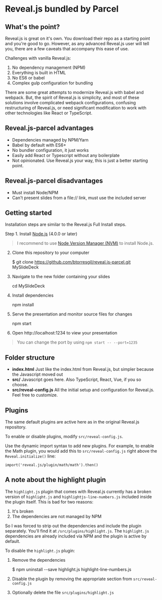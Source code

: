 # Reveal.js bundled by Parcel

## What's the point?

Reveal.js is great on it's own. You download their repo as a starting point and you're good to go. However, as any advanced Reveal.js user will tell you, there are a few caveats that accompany this ease of use.

Challenges with vanilla Reveal.js:

1. No dependency management (NPM)
2. Everything is built in HTML
3. No ES6 or babel
4. Complex gulp configuration for bundling

There are some great attempts to modernize Reveal.js with babel and webpack. But, the spirit of Reveal.js is simplicity, and most of these solutions involve complicated webpack configurations, confusing restructuring of Reveal.js, or need significant modification to work with other technologies like React or TypeScript.

## Reveal.js-parcel advantages

- Dependencies managed by NPM/Yarn
- Babel by default with ES6+
- No bundler configuration, it just works
- Easily add React or Typescript without any boilerplate
- Not opinionated. Use Reveal.js your way, this is just a better starting point.

## Reveal.js-parcel disadvantages

- Must install Node/NPM
- Can't present slides from a file:// link, must use the included server

## Getting started

Installation steps are similar to the Reveal.js Full Install steps.

Step 1. Install [Node.js](https://nodejs.org) (4.0.0 or later)

> I recommend to use [Node Version Manager (NVM)](https://github.com/nvm-sh/nvm) to install Node.js.

2. Clone this repository to your computer

    $ git clone https://github.com/btorresgil/reveal.js-parcel.git MySlideDeck

3. Navigate to the new folder containing your slides

    cd MySlideDeck

4. Install dependencies

    npm install

5. Serve the presentation and monitor source files for changes

    npm start

6. Open http://localhost:1234 to view your presentation

> You can change the port by using `npm start -- --port=1235`

## Folder structure

- **index.html** Just like the index.html from Reveal.js, but simpler because the Javascript moved out
- **src/** Javascript goes here. Also TypeScript, React, Vue, if you so choose.
- **src/reveal-config.js** All the initial setup and configuration for Reveal.js. Feel free to customize.

## Plugins

The same default plugins are active here as in the original Reveal.js repository.

To enable or disable plugins, modify `src/reveal-config.js`.

Use the dynamic import syntax to add new plugins. For example, to enable the Math plugin, you would add this to `src/reveal-config.js` right above the `Reveal.initialize()` line:

    import('reveal.js/plugin/math/math').then()

## A note about the highlight plugin

The `highlight.js` plugin that comes with Reveal.js currently has a broken version of `highlight.js` and `highlightjs-line-numbers.js` included inside the plugin itself. This is bad for two reasons:

1. It's broken
2. The dependencies are not managed by NPM

So I was forced to strip out the dependencies and include the plugin separately. You'll find it at `/src/plugins/highlight.js`. The `highlight.js` dependencies are already included via NPM and the plugin is active by default.

To disable the `highlight.js` plugin:

1. Remove the dependencies

    $ npm uninstall --save highlight.js highlight-line-numbers.js

2. Disable the plugin by removing the appropriate section from `src/reveal-config.js`

3. Optionally delete the file `src/plugins/highlight.js`